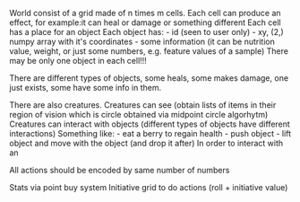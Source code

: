 World consist of a grid made of n times m cells.
Each cell can produce an effect, for example:it can heal or damage or something different
Each cell has a place for an object
Each object has:
    - id (seen to user only)
    - xy, (2,) numpy array with it's coordinates 
    - some information (it can be nutrition value, weight, or just some numbers, e.g. feature values of a sample)
There may be only one object in each cell!!!

There are different types of objects, some heals, some makes damage, one just exists, some have some info in them.

There are also creatures.
Creatures can see (obtain lists of items in their region of vision which is circle obtained via midpoint circle algorhytm)
Creatures can interact with objects (different types of objects have different interactions)
Something like:
    - eat a berry to regain health
    - push object
    - lift object and move with the object (and drop it after)
In order to interact with an

All actions should be encoded by same number of numbers


Stats via point buy system
Initiative grid to do actions (roll + initiative value)
